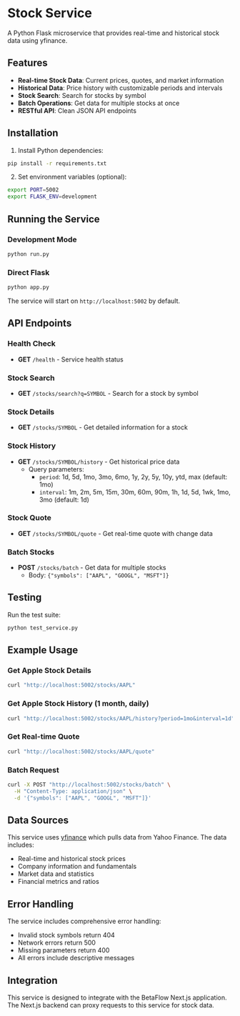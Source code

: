 # Stock Service

A Python Flask microservice that provides real-time and historical stock data using yfinance.

## Features

- **Real-time Stock Data**: Current prices, quotes, and market information
- **Historical Data**: Price history with customizable periods and intervals
- **Stock Search**: Search for stocks by symbol
- **Batch Operations**: Get data for multiple stocks at once
- **RESTful API**: Clean JSON API endpoints

## Installation

1. Install Python dependencies:
```bash
pip install -r requirements.txt
```

2. Set environment variables (optional):
```bash
export PORT=5002
export FLASK_ENV=development
```

## Running the Service

### Development Mode
```bash
python run.py
```

### Direct Flask
```bash
python app.py
```

The service will start on `http://localhost:5002` by default.

## API Endpoints

### Health Check
- **GET** `/health` - Service health status

### Stock Search
- **GET** `/stocks/search?q=SYMBOL` - Search for a stock by symbol

### Stock Details
- **GET** `/stocks/SYMBOL` - Get detailed information for a stock

### Stock History
- **GET** `/stocks/SYMBOL/history` - Get historical price data
  - Query parameters:
    - `period`: 1d, 5d, 1mo, 3mo, 6mo, 1y, 2y, 5y, 10y, ytd, max (default: 1mo)
    - `interval`: 1m, 2m, 5m, 15m, 30m, 60m, 90m, 1h, 1d, 5d, 1wk, 1mo, 3mo (default: 1d)

### Stock Quote
- **GET** `/stocks/SYMBOL/quote` - Get real-time quote with change data

### Batch Stocks
- **POST** `/stocks/batch` - Get data for multiple stocks
  - Body: `{"symbols": ["AAPL", "GOOGL", "MSFT"]}`

## Testing

Run the test suite:
```bash
python test_service.py
```

## Example Usage

### Get Apple Stock Details
```bash
curl "http://localhost:5002/stocks/AAPL"
```

### Get Apple Stock History (1 month, daily)
```bash
curl "http://localhost:5002/stocks/AAPL/history?period=1mo&interval=1d"
```

### Get Real-time Quote
```bash
curl "http://localhost:5002/stocks/AAPL/quote"
```

### Batch Request
```bash
curl -X POST "http://localhost:5002/stocks/batch" \
  -H "Content-Type: application/json" \
  -d '{"symbols": ["AAPL", "GOOGL", "MSFT"]}'
```

## Data Sources

This service uses [yfinance](https://github.com/ranaroussi/yfinance) which pulls data from Yahoo Finance. The data includes:

- Real-time and historical stock prices
- Company information and fundamentals
- Market data and statistics
- Financial metrics and ratios

## Error Handling

The service includes comprehensive error handling:
- Invalid stock symbols return 404
- Network errors return 500
- Missing parameters return 400
- All errors include descriptive messages

## Integration

This service is designed to integrate with the BetaFlow Next.js application. The Next.js backend can proxy requests to this service for stock data.
